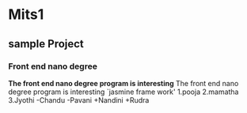 # Mits1
## sample Project
### Front end nano degree
**The front end nano degree program is interesting** 
The front end nano degree program is interesting
`jasmine frame work'
1.pooja
2.mamatha
3.Jyothi
 -Chandu
 -Pavani
 +Nandini
 +Rudra
